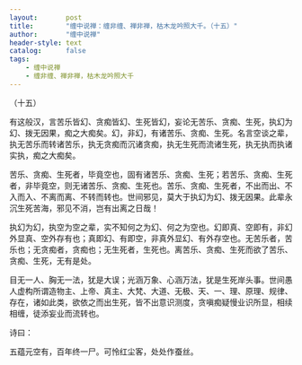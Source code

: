 ```yaml
---
layout:       post
title:        "缠中说禅：缠非缠、禅非禅，枯木龙吟照大千。（十五）"
author:       "缠中说禅"
header-style: text
catalog:      false
tags:
    - 缠中说禅
    - 缠非缠、禅非禅，枯木龙吟照大千
---
```


（十五）

有这般汉，言苦乐皆幻、贪痴皆幻、生死皆幻，妄论无苦乐、贪痴、生死，执幻为幻、拨无因果，痴之大痴矣。幻，非幻，有诸苦乐、贪痴、生死。名言空谈之辈，执无苦乐而转诸苦乐，执无贪痴而沉诸贪痴，执无生死而流诸生死，执无执而执诸实执，痴之大痴矣。

苦乐、贪痴、生死者，毕竟空也，固有诸苦乐、贪痴、生死；若苦乐、贪痴、生死者，非毕竟空，则无诸苦乐、贪痴、生死也。苦乐、贪痴、生死者，不出而出、不入而入、不离而离、不转而转也。世间邪见，莫大于执幻为幻、拨无因果。此辈永沉生死苦海，邪见不消，岂有出离之日哉！

执幻为幻，执空为空之辈，实不知何之为幻、何之为空也。幻即真、空即有，非幻外显真、空外存有也；真即幻、有即空，非真外显幻、有外存空也。无苦乐者，苦乐也；无贪痴者，贪痴也；无生死者，生死也。离苦乐、贪痴、生死而欲了苦乐、贪痴、生死，无有是处。

目无一人、胸无一法，犹是大误；光涵万象、心涵万法，犹是生死岸头事。世间愚人虚构所谓造物主、上帝、真主、大梵、大道、无极、天、一、理、原理、规律、存在，诸如此类，欲依之而出生死，皆不出意识测度，贪嗔痴疑慢业识所显，相续相缠，徒添妄业而流转也。



诗曰：

五蕴元空有，百年终一尸。可怜红尘客，处处作蚕丝。
